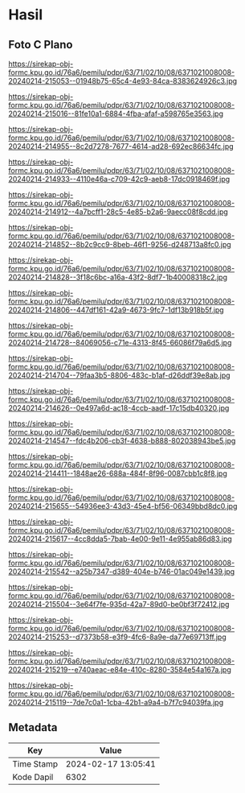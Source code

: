 # Hasil

## Foto C Plano

https://sirekap-obj-formc.kpu.go.id/76a6/pemilu/pdpr/63/71/02/10/08/6371021008008-20240214-215053--01948b75-65c4-4e93-84ca-8383624926c3.jpg

https://sirekap-obj-formc.kpu.go.id/76a6/pemilu/pdpr/63/71/02/10/08/6371021008008-20240214-215016--81fe10a1-6884-4fba-afaf-a598765e3563.jpg

https://sirekap-obj-formc.kpu.go.id/76a6/pemilu/pdpr/63/71/02/10/08/6371021008008-20240214-214955--8c2d7278-7677-4614-ad28-692ec86634fc.jpg

https://sirekap-obj-formc.kpu.go.id/76a6/pemilu/pdpr/63/71/02/10/08/6371021008008-20240214-214933--4110e46a-c709-42c9-aeb8-17dc0918469f.jpg

https://sirekap-obj-formc.kpu.go.id/76a6/pemilu/pdpr/63/71/02/10/08/6371021008008-20240214-214912--4a7bcff1-28c5-4e85-b2a6-9aecc08f8cdd.jpg

https://sirekap-obj-formc.kpu.go.id/76a6/pemilu/pdpr/63/71/02/10/08/6371021008008-20240214-214852--8b2c9cc9-8beb-46f1-9256-d248713a8fc0.jpg

https://sirekap-obj-formc.kpu.go.id/76a6/pemilu/pdpr/63/71/02/10/08/6371021008008-20240214-214828--3f18c6bc-a16a-43f2-8df7-1b40008318c2.jpg

https://sirekap-obj-formc.kpu.go.id/76a6/pemilu/pdpr/63/71/02/10/08/6371021008008-20240214-214806--447df161-42a9-4673-9fc7-1df13b918b5f.jpg

https://sirekap-obj-formc.kpu.go.id/76a6/pemilu/pdpr/63/71/02/10/08/6371021008008-20240214-214728--84069056-c71e-4313-8f45-66086f79a6d5.jpg

https://sirekap-obj-formc.kpu.go.id/76a6/pemilu/pdpr/63/71/02/10/08/6371021008008-20240214-214704--79faa3b5-8806-483c-b1af-d26ddf39e8ab.jpg

https://sirekap-obj-formc.kpu.go.id/76a6/pemilu/pdpr/63/71/02/10/08/6371021008008-20240214-214626--0e497a6d-ac18-4ccb-aadf-17c15db40320.jpg

https://sirekap-obj-formc.kpu.go.id/76a6/pemilu/pdpr/63/71/02/10/08/6371021008008-20240214-214547--fdc4b206-cb3f-4638-b888-802038943be5.jpg

https://sirekap-obj-formc.kpu.go.id/76a6/pemilu/pdpr/63/71/02/10/08/6371021008008-20240214-214411--1848ae26-688a-484f-8f96-0087cbb1c8f8.jpg

https://sirekap-obj-formc.kpu.go.id/76a6/pemilu/pdpr/63/71/02/10/08/6371021008008-20240214-215655--54936ee3-43d3-45e4-bf56-06349bbd8dc0.jpg

https://sirekap-obj-formc.kpu.go.id/76a6/pemilu/pdpr/63/71/02/10/08/6371021008008-20240214-215617--4cc8dda5-7bab-4e00-9e11-4e955ab86d83.jpg

https://sirekap-obj-formc.kpu.go.id/76a6/pemilu/pdpr/63/71/02/10/08/6371021008008-20240214-215542--a25b7347-d389-404e-b746-01ac049e1439.jpg

https://sirekap-obj-formc.kpu.go.id/76a6/pemilu/pdpr/63/71/02/10/08/6371021008008-20240214-215504--3e64f7fe-935d-42a7-89d0-be0bf3f72412.jpg

https://sirekap-obj-formc.kpu.go.id/76a6/pemilu/pdpr/63/71/02/10/08/6371021008008-20240214-215253--d7373b58-e3f9-4fc6-8a9e-da77e69713ff.jpg

https://sirekap-obj-formc.kpu.go.id/76a6/pemilu/pdpr/63/71/02/10/08/6371021008008-20240214-215219--e740aeac-e84e-410c-8280-3584e54a167a.jpg

https://sirekap-obj-formc.kpu.go.id/76a6/pemilu/pdpr/63/71/02/10/08/6371021008008-20240214-215119--7de7c0a1-1cba-42b1-a9a4-b7f7c94039fa.jpg


## Metadata

| Key        | Value               |
| ---------- | ------------------- |
| Time Stamp | 2024-02-17 13:05:41 |
| Kode Dapil | 6302                |



